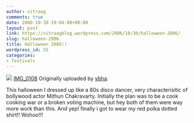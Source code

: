 ```yaml
---
author: vitraag
comments: true
date: 2006-10-30 19:04:00+00:00
layout: post
link: https://vitraagblog.wordpress.com/2006/10/30/halloween-2006/
slug: halloween-2006
title: Halloween 2006!!
wordpress_id: 55
categories:
- festivals
---
```


[![](http://static.flickr.com/106/283753217_4ec0863146_m.jpg)](http://www.flickr.com/photos/vaibhavb/283753217/)
[IMG_0108](http://www.flickr.com/photos/vaibhavb/283753217/)
Originally uploaded by [vbha](http://www.flickr.com/people/vaibhavb/). 



This halloween I dressed up like a 80s disco dancer, very characterisitic of bollywood actor Mithun Chakravarty. Initially the plan was to be a cook cooking war or a broken voting machine, but hey both of them were way more work than this. And yep! finally i got to wear my red polka dotted shirt!! Wohoo!!!
